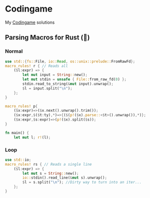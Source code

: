 # Codingame

My [Codingame](https://www.codingame.com) solutions

## Parsing Macros for Rust (🦀)

### Normal

```rust
use std::{fs::File, io::Read, os::unix::prelude::FromRawFd};
macro_rules! r { // Reads all
    ($l:expr) => {
        let mut input = String::new();
        let mut stdin = unsafe { File::from_raw_fd(0) };
        stdin.read_to_string(&mut input).unwrap();
        $l = input.split("\n");
    };
}

macro_rules! p{
    ($x:expr)=>($x.next().unwrap().trim());
    ($x:expr,$($t:ty),*)=>{($(p!($x).parse::<$t>().unwrap()),*)};
    ($x:expr,$s:expr)=>(p!($x).split($s));
}

fn main() {
    let mut l; r!(l);
```

### Loop

```rust
use std::io;
macro_rules! rs { // Reads a single line
    ($l:expr) => {
        let mut s = String::new();
        io::stdin().read_line(&mut s).unwrap();
        $l = s.split("\n"); //Dirty way to turn into an iter...
    };
}

```
